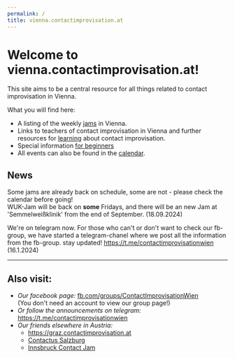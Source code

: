 ```yaml
---
permalink: /
title: vienna.contactimprovisation.at
---
```


<div class="importantbox">

# Welcome to vienna.contactimprovisation.at!

This site aims to be a central resource for all things related to contact improvisation in Vienna.

What you will find here:

* A listing of the weekly [jams](/jams) in Vienna.
* Links to teachers of contact improvisation in Vienna and further resources for [learning](/learning) about contact improvisation.
* Special information [for beginners](/beginners)
* All events can also be found in the [calendar](/calendar). 

</div>

<div class="boxed">

## News

Some jams are already back on schedule, some are not - please check the calendar before going!  
WUK-Jam will be back on **some** Fridays, and there will be an new Jam at 'Semmelweißklinik' from the end of September. (18.09.2024)

We're on telegram now. For those who can't or don't want to check our fb-group, we have started a telegram-chanel where we post all the information from the fb-group. stay updated! 
<https://t.me/contactimprovisationwien> (16.1.2024)

----

## Also visit:

- *Our facebook page:* 
  [fb.com/groups/ContactImprovisationWien
   ](https://www.facebook.com/groups/ContactImprovisationWien)  
  (You don't need an account to view our group page!)
- *Or follow the announcements on telegram:*
  <https://t.me/contactimprovisationwien>
- *Our friends elsewhere in Austria:*
  + <https://graz.contactimprovisation.at>
  + [Contactus Salzburg](https://www.facebook.com/ContactImprovisationSalzburg/)
  + [Innsbruck Contact Jam](http://www.contactjam.at/)

</div>
